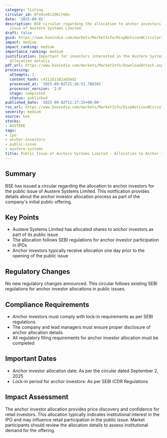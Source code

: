 ```yaml
---
category: listing
circular_id: 0f44ce0c2d617e8e
date: '2025-09-02'
description: BSE circular regarding the allocation to anchor investors for the public
  issue of Austere Systems Limited.
draft: false
guid: https://www.bseindia.com/markets/MarketInfo/DispNoticesNCirculars.aspx?Noticeid={24B384BC-3309-456E-8869-432EE504E8CD}&noticeno=20250902-19&dt=09/02/2025&icount=19&totcount=59&flag=0
impact: medium
impact_ranking: medium
importance_ranking: medium
justification: Important for investors interested in the Austere Systems IPO and anchor
  allocation details
pdf_url: https://www.bseindia.com/markets/MarketInfo/DownloadAttach.aspx?id=20250902-19&attachedId=11afdba8-a608-473a-ac48-3ea17eed1bc6
processing:
  attempts: 1
  content_hash: c4111b1101ab5bd2
  processed_at: '2025-09-02T21:26:51.788391'
  processor_version: '2.0'
  stage: completed
  status: published
published_date: '2025-09-02T11:17:15+00:00'
rss_url: https://www.bseindia.com/markets/MarketInfo/DispNoticesNCirculars.aspx?Noticeid={24B384BC-3309-456E-8869-432EE504E8CD}&noticeno=20250902-19&dt=09/02/2025&icount=19&totcount=59&flag=0
severity: medium
source: bse
stocks:
- AUSTERE
tags:
- ipo
- anchor-investors
- public-issue
- austere-systems
title: Public Issue of Austere Systems Limited - Allocation to Anchor Investors
---
```


## Summary

BSE has issued a circular regarding the allocation to anchor investors for the public issue of Austere Systems Limited. This notification provides details about the anchor investor allocation process as part of the company's initial public offering.

## Key Points

- Austere Systems Limited has allocated shares to anchor investors as part of its public issue
- The allocation follows SEBI regulations for anchor investor participation in IPOs
- Anchor investors typically receive allocation one day prior to the opening of the public issue

## Regulatory Changes

No new regulatory changes announced. This circular follows existing SEBI regulations for anchor investor allocations in public issues.

## Compliance Requirements

- Anchor investors must comply with lock-in requirements as per SEBI regulations
- The company and lead managers must ensure proper disclosure of anchor allocation details
- All regulatory filing requirements for anchor investor allocation must be completed

## Important Dates

- Anchor investor allocation date: As per the circular dated September 2, 2025
- Lock-in period for anchor investors: As per SEBI ICDR Regulations

## Impact Assessment

The anchor investor allocation provides price discovery and confidence for retail investors. This allocation typically indicates institutional interest in the IPO and may influence retail participation in the public issue. Market participants should review the allocation details to assess institutional demand for the offering.